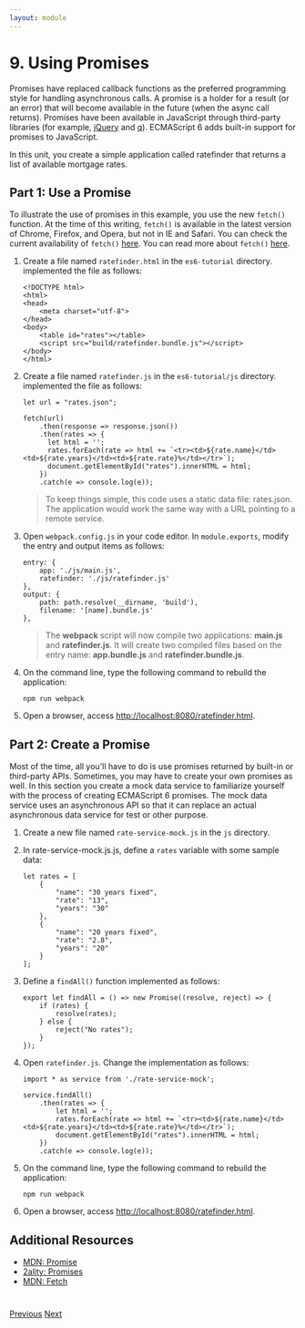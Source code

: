 ```yaml
---
layout: module
---
```

# 9. Using Promises

Promises have replaced callback functions as the preferred programming style for handling asynchronous calls. A promise is a holder for a result (or an error) that will become available in the future (when the async call returns). Promises have been available in JavaScript through third-party libraries (for example, [jQuery](https://api.jquery.com/promise/) and [q](https://github.com/kriskowal/q)). ECMAScript 6 adds built-in support for promises to JavaScript. 
 
In this unit, you create a simple application called ratefinder that returns a list of available mortgage rates. 

## Part 1: Use a Promise

To illustrate the use of promises in this example, you use the new ```fetch()``` function. At the time of this writing, ```fetch()``` is available in the latest version of Chrome, Firefox, and Opera, but not in IE and Safari. You can check the current availability of `fetch()` [here](http://caniuse.com/#feat=fetch). You can read more about `fetch()` [here](http://jakearchibald.com/2015/thats-so-fetch/).

1. Create a file named `ratefinder.html` in the `es6-tutorial` directory. implemented the file as follows:

    ```
    <!DOCTYPE html>
    <html>
    <head>
    	<meta charset="utf-8">
    </head>
    <body>
    	<table id="rates"></table>
        <script src="build/ratefinder.bundle.js"></script>
    </body>
    </html>
    ```
 
1. Create a file named `ratefinder.js` in the `es6-tutorial/js` directory. implemented the file as follows:

    ```
    let url = "rates.json";
    
    fetch(url)
        .then(response => response.json())
        .then(rates => {
          let html = '';
          rates.forEach(rate => html += `<tr><td>${rate.name}</td><td>${rate.years}</td><td>${rate.rate}%</td></tr>`);
          document.getElementById("rates").innerHTML = html;
        })
        .catch(e => console.log(e));
    ```
    
    > To keep things simple, this code uses a static data file: rates.json. The application would work the same way with a URL pointing to a remote service.

1. Open `webpack.config.js` in your code editor. In `module.exports`, modify the entry and output items as follows:         

    ```
    entry: {
        app: './js/main.js',
        ratefinder: './js/ratefinder.js'
    },
    output: {
        path: path.resolve(__dirname, 'build'),
        filename: '[name].bundle.js'
    },
    ```                

    > The **webpack** script will now compile two applications: **main.js** and **ratefinder.js**. It will create two compiled files based on the entry name: **app.bundle.js** and **ratefinder.bundle.js**.         
            
1. On the command line, type the following command to rebuild the application:

	```
    npm run webpack
	```

1. Open a browser, access [http://localhost:8080/ratefinder.html](http://localhost:8080/ratefinder.html).
          

## Part 2: Create a Promise

Most of the time, all you'll have to do is use promises returned by built-in or third-party APIs. Sometimes, you may have to create your own promises as well. In this section you create a mock data service to familiarize yourself with the process of creating ECMAScript 6 promises. The mock data service uses an asynchronous API so that it can replace an actual asynchronous data service for test or other purpose.

1. Create a new file named `rate-service-mock.js` in the `js` directory. 

1. In rate-service-mock.js.js, define a ```rates``` variable with some sample data:
 
    ```
    let rates = [
        {
            "name": "30 years fixed",
            "rate": "13",
            "years": "30"
        },
        {
            "name": "20 years fixed",
            "rate": "2.8",
            "years": "20"
        }
    ];
    ```
 
1. Define a ```findAll()``` function implemented as follows:

    ```
    export let findAll = () => new Promise((resolve, reject) => {
        if (rates) {
            resolve(rates);
        } else {
            reject("No rates");
        }
    });
    ```
    
1. Open `ratefinder.js`. Change the implementation as follows:

    ```
    import * as service from './rate-service-mock';
    
    service.findAll()
        .then(rates => {
            let html = '';
            rates.forEach(rate => html += `<tr><td>${rate.name}</td><td>${rate.years}</td><td>${rate.rate}%</td></tr>`);
            document.getElementById("rates").innerHTML = html;
        })
        .catch(e => console.log(e));
    ```
    
1. On the command line, type the following command to rebuild the application:

	```
    npm run webpack
	```

1. Open a browser, access [http://localhost:8080/ratefinder.html](http://localhost:8080/ratefinder.html).
    

## Additional Resources

- [MDN: Promise](https://developer.mozilla.org/en-US/docs/Web/JavaScript/Reference/Global_Objects/Promise)
- [2ality: Promises](http://www.2ality.com/2014/09/es6-promises-foundations.html)
- [MDN: Fetch](https://developer.mozilla.org/en-US/docs/Web/API/Fetch_API/Using_Fetch)

<div class="row" style="margin-top:40px;">
<div class="col-sm-12">
<a href="ecmascript6-classes.html" class="btn btn-default"><i class="glyphicon glyphicon-chevron-left"></i> Previous</a>
<a href="next.html" class="btn btn-default pull-right">Next <i class="glyphicon glyphicon-chevron-right"></i></a>
</div>
</div>

